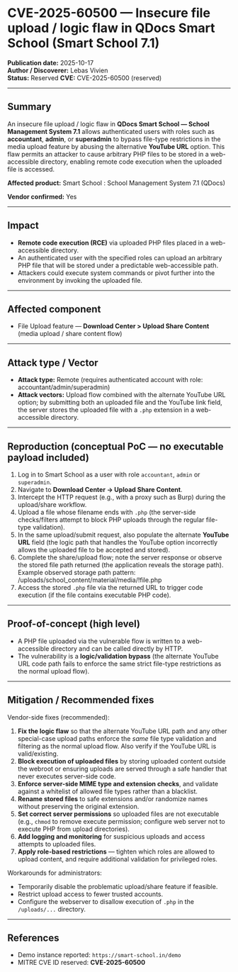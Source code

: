 # CVE-2025-60500 — Insecure file upload / logic flaw in QDocs Smart School (Smart School 7.1)

**Publication date:** 2025-10-17  
**Author / Discoverer:** Lebas Vivien  
**Status:** Reserved 
**CVE:** CVE-2025-60500 (reserved)

---

## Summary
An insecure file upload / logic flaw in **QDocs Smart School — School Management System 7.1** allows authenticated users with roles such as **accountant**, **admin**, or **superadmin** to bypass file-type restrictions in the media upload feature by abusing the alternative **YouTube URL** option. This flaw permits an attacker to cause arbitrary PHP files to be stored in a web-accessible directory, enabling remote code execution when the uploaded file is accessed.

**Affected product:** Smart School : School Management System 7.1 (QDocs)

**Vendor confirmed:** Yes

---

## Impact
- **Remote code execution (RCE)** via uploaded PHP files placed in a web-accessible directory.  
- An authenticated user with the specified roles can upload an arbitrary PHP file that will be stored under a predictable web-accessible path.  
- Attackers could execute system commands or pivot further into the environment by invoking the uploaded file.

---

## Affected component
- File Upload feature — **Download Center > Upload Share Content** (media upload / share content flow)

---

## Attack type / Vector
- **Attack type:** Remote (requires authenticated account with role: accountant/admin/superadmin)  
- **Attack vectors:** Upload flow combined with the alternate YouTube URL option; by submitting both an uploaded file and the YouTube link field, the server stores the uploaded file with a `.php` extension in a web-accessible directory.

---

## Reproduction (conceptual PoC — no executable payload included)

1. Log in to Smart School as a user with role `accountant`, `admin` or `superadmin`.  
2. Navigate to **Download Center → Upload Share Content**.  
3. Intercept the HTTP request (e.g., with a proxy such as Burp) during the upload/share workflow.  
4. Upload a file whose filename ends with `.php` (the server-side checks/filters attempt to block PHP uploads through the regular file-type validation).  
5. In the same upload/submit request, also populate the alternate **YouTube URL** field (the logic path that handles the YouTube option incorrectly allows the uploaded file to be accepted and stored).  
6. Complete the share/upload flow; note the server response or observe the stored file path returned (the application reveals the storage path). Example observed storage path pattern:  /uploads/school_content/material/media/<unique-id>!file.php
7. Access the stored `.php` file via the returned URL to trigger code execution (if the file contains executable PHP code).

---

## Proof-of-concept (high level)
- A PHP file uploaded via the vulnerable flow is written to a web-accessible directory and can be called directly by HTTP.  
- The vulnerability is a **logic/validation bypass** (the alternate YouTube URL code path fails to enforce the same strict file-type restrictions as the normal upload flow).

---

## Mitigation / Recommended fixes
Vendor-side fixes (recommended):
1. **Fix the logic flaw** so that the alternate YouTube URL path and any other special-case upload paths enforce the *same* file type validation and filtering as the normal upload flow. Also verify if the YouTube URL is valid/existing.
2. **Block execution of uploaded files** by storing uploaded content outside the webroot or ensuring uploads are served through a safe handler that never executes server-side code.  
3. **Enforce server-side MIME type and extension checks**, and validate against a whitelist of allowed file types rather than a blacklist.  
4. **Rename stored files** to safe extensions and/or randomize names without preserving the original extension.  
5. **Set correct server permissions** so uploaded files are not executable (e.g., `chmod` to remove execute permission; configure web server not to execute PHP from upload directories).  
6. **Add logging and monitoring** for suspicious uploads and access attempts to uploaded files.  
7. **Apply role-based restrictions** — tighten which roles are allowed to upload content, and require additional validation for privileged roles.

Workarounds for administrators:
- Temporarily disable the problematic upload/share feature if feasible.  
- Restrict upload access to fewer trusted accounts.  
- Configure the webserver to disallow execution of `.php` in the `/uploads/...` directory.

---

## References
- Demo instance reported: `https://smart-school.in/demo`  
- MITRE CVE ID reserved: **CVE-2025-60500**
